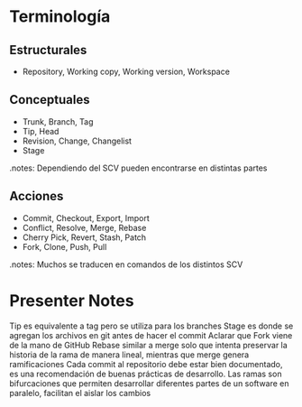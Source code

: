 Terminología
============

Estructurales
-------------

* Repository, Working copy, Working version, Workspace

Conceptuales
------------

* Trunk, Branch, Tag
* Tip, Head
* Revision, Change, Changelist
* Stage

.notes: Dependiendo del SCV pueden encontrarse en distintas partes

Acciones
--------

* Commit, Checkout, Export, Import
* Conflict, Resolve, Merge, Rebase
* Cherry Pick, Revert, Stash, Patch
* Fork, Clone, Push, Pull

.notes: Muchos se traducen en comandos de los distintos SCV

# Presenter Notes

Tip es equivalente a tag pero se utiliza para los branches
Stage es donde se agregan los archivos en git antes de hacer el commit
Aclarar que Fork viene de la mano de GitHub
Rebase similar a merge solo que intenta preservar la historia de la rama de manera lineal, mientras que merge genera ramificaciones
Cada commit al repositorio debe estar bien documentado, es una recomendación de buenas prácticas de desarrollo.
Las ramas son bifurcaciones que permiten desarrollar diferentes partes de un software en paralelo, facilitan el aislar los cambios